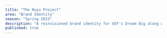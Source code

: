 ```yaml
---
title: "The Nuyu Project"
area: "Brand Identity"
season: "Spring 2023"
description: "A reinvisioned brand identity for USF's Dream Big along with some other copy"
published: true
---
```

